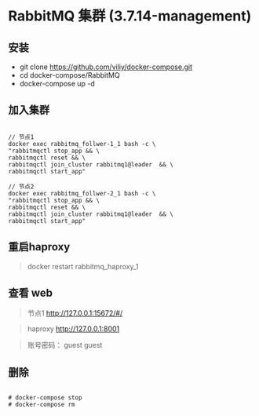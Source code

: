 # RabbitMQ 集群 (3.7.14-management)

## 安装

* git clone https://github.com/viliy/docker-compose.git 
* cd docker-compose/RabbitMQ
* docker-compose up -d

## 加入集群

```shell

// 节点1
docker exec rabbitmq_follwer-1_1 bash -c \
"rabbitmqctl stop_app && \
rabbitmqctl reset && \
rabbitmqctl join_cluster rabbitmq1@leader  && \
rabbitmqctl start_app"

// 节点2
docker exec rabbitmq_follwer-2_1 bash -c \
"rabbitmqctl stop_app && \
rabbitmqctl reset && \
rabbitmqctl join_cluster rabbitmq1@leader  && \
rabbitmqctl start_app"

```

##  重启haproxy

>  docker restart rabbitmq_haproxy_1

## 查看 web

> 节点1 http://127.0.0.1:15672/#/

> haproxy http://127.0.0.1:8001

> 账号密码： guest guest

## 删除

```shell

# docker-compose stop
# docker-compose rm

```